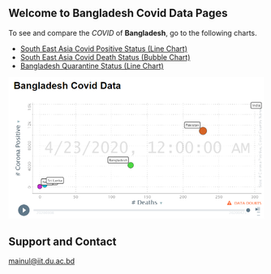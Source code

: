 ## Welcome to Bangladesh Covid Data Pages

To see and compare the _COVID_ of **Bangladesh**, go to the following charts.

- [South East Asia Covid Positive Status (Line Chart)](https://mainulraju.github.io/covidboard/LinesSEA/)
- [South East Asia Covid Death Status (Bubble Chart)](https://mainulraju.github.io/covidboard/BubblesSEA/)
- [Bangladesh Quarantine Status (Line Chart)](https://mainulraju.github.io/covidboard/LinesBD/)

![line](/img/FrontImage.PNG)

## Support and Contact
mainul@iit.du.ac.bd
